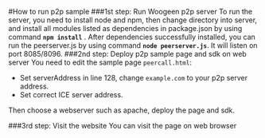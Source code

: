 #How to run p2p sample
###1st step: Run Woogeen p2p server
To run the server, you need to install node and npm, then change directory into server, and install all modules listed as dependencies in package.json by using command **`npm install`**  .
After dependencies successfully installed,  you can run the peerserver.js by using command **`node peerserver.js`**. It will listen on port 8085/8096.
###2nd step:  Deploy p2p sample page and sdk on web server
You need to edit the sample page `peercall.html`:

 - Set serverAddress in line 128, change `example.com` to your p2p server address.
 - Set correct ICE server address.

Then choose a webserver such as apache, deploy the page and sdk.

###3rd step: Visit the website
You can visit the page on web browser
